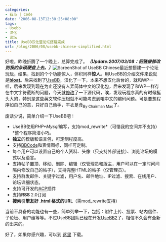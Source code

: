 ```yaml
---
categories:
- 石马 | Code
date: "2006-08-13T12:30:25+08:00"
tags:
- Usebb
- 汉化
- 论坛
title: UseBB汉化暨论坛搭建完成
url: /blog/2006/08/usebb-chinese-simplified.html
---
```

好啦，昨晚折腾了一个晚上，总算完成了。***〔Update:2007/03/08：把链接修改到我的永硕硬盘上去。〕***<span class="right">![ScreenShot of UseBB Chinese](/images/posts/usebb-chinese.jpg "ScreenShot of UseBB Chinese")</span>最近想搭建一个论坛玩玩，结果，找到的个个功能惊人，体积同样**惊人**。用UseBB的介绍文件来说就是<acronym title="Unnecessary features">**bloat**</acronym>。后来找到了[UseBB](http://www.usebb.net/)，汉化了一下，本来不想汉化后台的，就和WP一样，后来发现到现在为止还没有人弄简体中文的汉化包，后来发现了和WP一样存在中文字符截断的问题，今天就[修改](http://groups.google.com/group/Zhu8/browse_thread/thread/7cf0947ec61ac13a/4cf29f9e175b04fe "UseBB中文字符截断函数（UTF-8）修改")了一下源代码，唉，发现玩程序真的有时候挺头大的，特别是这些英文软件压根就不可能考虑到咱中文的编码问题。可是要想程序如自己的意，只好自己动手，丰衣足食<sub>By Chairman Mao</sub>了。

废话少说，简单介绍一下UseBB吧！
<!--more-->

*   UseBB使用*PHP+Mysql*编写，支持mod_rewrite*（可惜我的空间并不支持）*整个程序简洁小巧。
*   **独立**的模版和语言包，可定制程度高。
*   支持<acronym title="Bulletin Board Code, replacing HTML">BBCode</acronym>和表情图标，同样可定制。
*   每个用户可以设置自己的个人资料、头像（只支持外部链接）、浏览论坛的模式以及语言。
*   支持帖子置顶、移动、删除、编辑（仅管理员和版主，用户可以在一定时间间隔内修改自己的帖子），支持完整HTML的帖子（仅管理员）。
*   支持群发邮件、关键字过滤，用户名、邮件地址、IP过滤、搜索、在线用户、论坛详细状态。
*   支持可开发的<acronym title="Admin Control Panel">ACP</acronym>插件
*   支持**RSS** 2.0订阅
*   **搜索引擎友好 .html 格式的URL**（需mod_rewrite支持）

当前不具备的功能也有一些，简单列举一下，包括：附件上传、投票、站内信件、子论坛、用户组等等。不过UseBB团队已经在开发[UseBB2](http://usebb.sourceforge.net/UseBB2/ "UseBB2")了，相信不久会有全新的出来的。

好了，如果你感兴趣，可以到 [这里](http://zhu8.ys168.com/ "我的永硕硬盘") 下载。